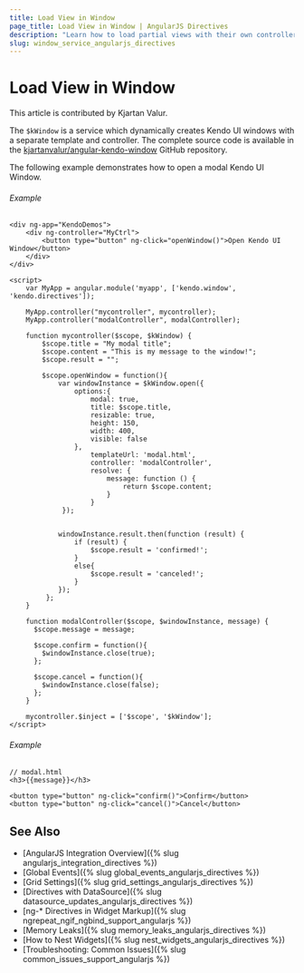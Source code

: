 ```yaml
---
title: Load View in Window
page_title: Load View in Window | AngularJS Directives
description: "Learn how to load partial views with their own controllers in a Kendo UI Window."
slug: window_service_angularjs_directives
---
```


# Load View in Window

This article is contributed by Kjartan Valur.

The `$kWindow` is a service which dynamically creates Kendo UI windows with a separate template and controller. The complete source code is available in the [kjartanvalur/angular-kendo-window](https://github.com/kjartanvalur/angular-kendo-window) GitHub repository.

The following example demonstrates how to open a modal Kendo UI Window.

###### Example

    <div ng-app="KendoDemos">
        <div ng-controller="MyCtrl">
            <button type="button" ng-click="openWindow()">Open Kendo UI Window</button>
        </div>
    </div>

    <script>
        var MyApp = angular.module('myapp', ['kendo.window', 'kendo.directives']);

        MyApp.controller("mycontroller", mycontroller);
        MyApp.controller("modalController", modalController);

        function mycontroller($scope, $kWindow) {
            $scope.title = "My modal title";
            $scope.content = "This is my message to the window!";
            $scope.result = "";

            $scope.openWindow = function(){
                var windowInstance = $kWindow.open({
                    options:{
                        modal: true,
                        title: $scope.title,
                        resizable: true,
                        height: 150,
                        width: 400,
                        visible: false
                    },
                        templateUrl: 'modal.html',
                        controller: 'modalController',
                        resolve: {
                            message: function () {
                                return $scope.content;
                            }
                        }
                 });


                windowInstance.result.then(function (result) {
                    if (result) {
                        $scope.result = 'confirmed!';
                    }
                    else{
                        $scope.result = 'canceled!';
                    }
                });
             };
        }

        function modalController($scope, $windowInstance, message) {
          $scope.message = message;

          $scope.confirm = function(){
            $windowInstance.close(true);
          };

          $scope.cancel = function(){
            $windowInstance.close(false);
          };
        }

        mycontroller.$inject = ['$scope', '$kWindow'];
    </script>

###### Example

    // modal.html
    <h3>{{message}}</h3>

    <button type="button" ng-click="confirm()">Confirm</button>
    <button type="button" ng-click="cancel()">Cancel</button>

## See Also

* [AngularJS Integration Overview]({% slug angularjs_integration_directives %})
* [Global Events]({% slug global_events_angularjs_directives %})
* [Grid Settings]({% slug grid_settings_angularjs_directives %})
* [Directives with DataSource]({% slug datasource_updates_angularjs_directives %})
* [ng-* Directives in Widget Markup]({% slug ngrepeat_ngif_ngbind_support_angularjs %})
* [Memory Leaks]({% slug memory_leaks_angularjs_directives %})
* [How to Nest Widgets]({% slug nest_widgets_angularjs_directives %})
* [Troubleshooting: Common Issues]({% slug common_issues_support_angularjs %})
